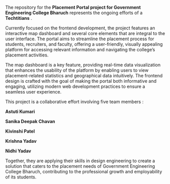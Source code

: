 The repository for the **Placement Portal project for Government Engineering College Bharuch** represents the ongoing efforts of a **Techtitians** . 

Currently focused on the frontend development, the project features an interactive map dashboard and several core elements that are integral to the user interface. 
The portal aims to streamline the placement process for students, recruiters, and faculty, offering a user-friendly, 
visually appealing platform for accessing relevant information and navigating the college’s placement activities.

The map dashboard is a key feature, providing real-time data visualization that enhances the usability of the platform by enabling users to view placement-related statistics and geographical data intuitively.
The frontend design is crafted with the goal of making the portal both informative and engaging, utilizing modern web development practices to ensure a seamless user experience.

This project is a collaborative effort involving five team members :

  **Astuti Kumari**

  **Sanika Deepak Chavan** 
                                                                    
  **Kivinshi Patel** 
                                                                     
  **Krishna Yadav** 
                                                                     
  **Nidhi Yadav**
                                                                     
Together, they are applying their skills in design engineering to create a solution that caters to the placement needs of Government Engineering College Bharuch, contributing to the professional growth and employability of its students.






